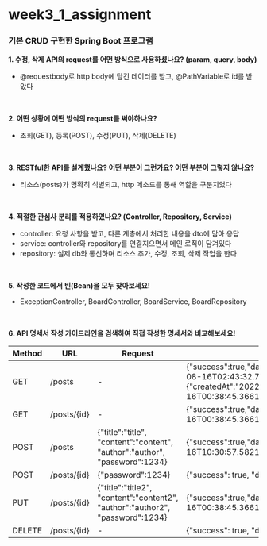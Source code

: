 # week3_1_assignment
### 기본 CRUD 구현한 Spring Boot 프로그램


__1. 수정, 삭제 API의 request를 어떤 방식으로 사용하셨나요? (param, query, body)__
- @requestbody로 http body에 담긴 데이터를 받고, @PathVariable로 id를 받았다
<br/>

__2. 어떤 상황에 어떤 방식의 request를 써야하나요?__
- 조회(GET), 등록(POST), 수정(PUT), 삭제(DELETE)
<br/>

__3. RESTful한 API를 설계했나요? 어떤 부분이 그런가요? 어떤 부분이 그렇지 않나요?__
- 리소스(posts)가 명확히 식별되고, http 메소드를 통해 역할을 구분지었다
<br/>

__4. 적절한 관심사 분리를 적용하였나요? (Controller, Repository, Service)__
- controller: 요청 사항을 받고, 다른 계층에서 처리한 내용을 dto에 담아 응답
- service: controller와 repository를 연결지으면서 메인 로직이 담겨있다
- repository: 실제 db와 통신하며 리소스 추가, 수정, 조회, 삭제 작업을 한다
<br/>

__5. 작성한 코드에서 빈(Bean)을 모두 찾아보세요!__
- ExceptionController, BoardController, BoardService, BoardRepository
<br/>

__6. API 명세서 작성 가이드라인을 검색하여 직접 작성한 명세서와 비교해보세요!__   

| Method  | URL                                    | Request           | Response                                |
|-----|---------------------------------------|------------------------------------------------------------|------|
| GET  | /posts | -   |{"success":true,"data":[{"createdAt":"2022-08-16T00:38:46.674701","modifiedAt":"2022-08-16T02:43:32.750165","id":3,"title":"title2","content":"content2","author":"author2"},{"createdAt":"2022-08-16T00:38:45.366157","modifiedAt":"2022-08-16T00:38:45.366157","id":2,"title":"title","content":"content","author":"author"}],"error":null}  |
| GET  | /posts/{id}   | -           | {"success":true,"data":{"createdAt":"2022-08-16T00:38:45.366157","modifiedAt":"2022-08-16T00:38:45.366157","id":2,"title":"title","content":"content","author":"author"},"error":null} |
| POST  | /posts    | {"title":"title", "content":"content", "author":"author", "password":1234}    | {"success":true,"data":{"createdAt":"2022-08-16T10:30:57.582101","modifiedAt":"2022-08-16T10:30:57.582101","id":4,"title":"title","content":"content","author":"author"},"error":null} |
| POST  | /posts/{id}    | {"password":1234} |{"success": true, "data": true, "error": null}  |
| PUT  | /posts/{id}  | {"title":"title2", "content":"content2", "author":"author2", "password":1234}  | {"success":true,"data":{"createdAt":"2022-08-16T00:38:45.366157","modifiedAt":"2022-08-16T00:38:45.366157","id":2,"title":"title2","content":"content2","author":"author2"},"error":null} |
| DELETE  | /posts/{id}  | -  |  {"success": true, "data": true, "error": null}|
